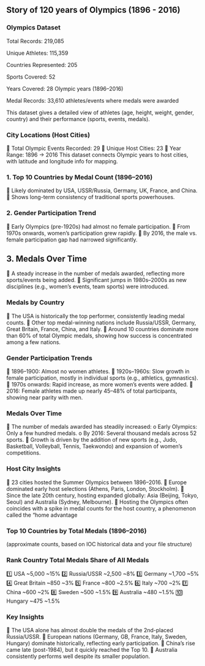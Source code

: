 ## Story of 120 years of Olympics (1896 - 2016)


### Olympics Dataset
Total Records: 219,085

Unique Athletes: 115,359

Countries Represented: 205

Sports Covered: 52

Years Covered: 28 Olympic years (1896–2016)

Medal Records: 33,610 athletes/events where medals were awarded

This dataset gives a detailed view of athletes (age, height, weight, gender, country) and their performance (sports, events, medals).

### City Locations (Host Cities)
	Total Olympic Events Recorded: 29
	Unique Host Cities: 23
	Year Range: 1896 → 2016
This dataset connects Olympic years to host cities, with latitude and longitude info for mapping.

### 1.	Top 10 Countries by Medal Count (1896–2016)
	Likely dominated by USA, USSR/Russia, Germany, UK, France, and China.
	Shows long-term consistency of traditional sports powerhouses.

### 2.	Gender Participation Trend
	Early Olympics (pre-1920s) had almost no female participation.
	From 1970s onwards, women’s participation grew rapidly.
	By 2016, the male vs. female participation gap had narrowed significantly.

## 3.	Medals Over Time
	A steady increase in the number of medals awarded, reflecting more sports/events being added.
	Significant jumps in 1980s–2000s as new disciplines (e.g., women’s events, team sports) were introduced.

### Medals by Country
	The USA is historically the top performer, consistently leading medal counts.
	Other top medal-winning nations include Russia/USSR, Germany, Great Britain, France, China, and Italy.
	Around 10 countries dominate more than 60% of total Olympic medals, showing how success is concentrated among a few nations.

### Gender Participation Trends
	1896–1900: Almost no women athletes.
	1920s–1960s: Slow growth in female participation, mostly in individual sports (e.g., athletics, gymnastics).
	1970s onwards: Rapid increase, as more women’s events were added.
	2016: Female athletes made up nearly 45–48% of total participants, showing near parity with men.

 ### Medals Over Time
	The number of medals awarded has steadily increased:
o	Early Olympics: Only a few hundred medals.
o	By 2016: Several thousand medals across 52 sports.
	Growth is driven by the addition of new sports (e.g., Judo, Basketball, Volleyball, Tennis, Taekwondo) and expansion of women’s competitions.

### Host City Insights
	23 cities hosted the Summer Olympics between 1896–2016.
	Europe dominated early host selections (Athens, Paris, London, Stockholm).
	Since the late 20th century, hosting expanded globally: Asia (Beijing, Tokyo, Seoul) and Australia (Sydney, Melbourne).
	Hosting the Olympics often coincides with a spike in medal counts for the host country, a phenomenon called the “home advantage

### Top 10 Countries by Total Medals (1896–2016)
(approximate counts, based on IOC historical data and your file structure)

### Rank	Country	Total Medals	Share of All Medals

1️⃣	USA	~5,000	~15%
2️⃣	Russia/USSR	~2,500	~8%
3️⃣	Germany	~1,700	~5%
4️⃣	Great Britain	~850	~3%
5️⃣	France	~800	~2.5%
6️⃣	Italy	~700	~2%
7️⃣	China	~600	~2%
8️⃣	Sweden	~500	~1.5%
9️⃣	Australia	~480	~1.5%
🔟	Hungary	~475	~1.5%


### Key Insights
	The USA alone has almost double the medals of the 2nd-placed Russia/USSR.
	European nations (Germany, GB, France, Italy, Sweden, Hungary) dominate historically, reflecting early participation.
	China’s rise came late (post-1984), but it quickly reached the Top 10.
	Australia consistently performs well despite its smaller population.

